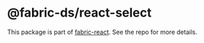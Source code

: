 # @fabric-ds/react-select

This package is part of [fabric-react](https://github.com/fabric-ds/react). See
the repo for more details.
